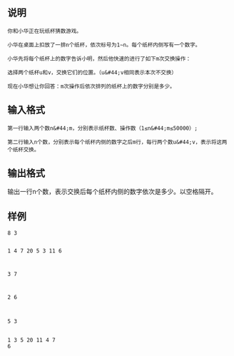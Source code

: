 <h2>说明</h2>

<p style="text-indent:2em;font-family:&quot;font-size:medium;">
	你和小华正在玩纸杯猜数游戏。
</p>
<p style="text-indent:2em;font-family:&quot;font-size:medium;">
	小华在桌面上扣放了一排n个纸杯，依次标号为1∼n。每个纸杯内侧写有一个数字。
</p>
<p style="text-indent:2em;font-family:&quot;font-size:medium;">
	小华先将每个纸杯上的数字告诉小明，然后他快速的进行了如下m次交换操作：
</p>
<p style="text-indent:2em;font-family:&quot;font-size:medium;">
	选择两个纸杯u和v，交换它们的位置。（u&#44;v相同表示本次不交换）
</p>
<p style="text-indent:2em;font-family:&quot;font-size:medium;">
	现在小华想让你回答：m次操作后依次排列的纸杯上的数字分别是多少。
</p>
<h2>输入格式</h2>

<p style="text-indent:2em;font-family:&quot;font-size:medium;">
	第一行输入两个数n&#44;m，分别表示纸杯数、操作数（1≤n&#44;m≤50000）;
</p>
<p style="text-indent:2em;font-family:&quot;font-size:medium;">
	第二行输入n个数，分别表示每个纸杯内侧的数字之后m行，每行两个数u&#44;v，表示将这两个纸杯交换。
</p>
<h2>输出格式</h2>

<span style="font-family:&quot;font-size:medium;background-color:#FCFCFC;">输出一行</span>n<span style="font-family:&quot;font-size:medium;background-color:#FCFCFC;">个数，表示交换后每个纸杯内侧的数字依次是多少。以空格隔开。</span>
<h2>样例</h2>
<pre><code class="language-input1">8 3
1 4 7 20 5 3 11 6
3 7
2 6
5 3</code></pre><pre><code class="language-output1">1 3 5 20 11 4 7 6</code></pre>
